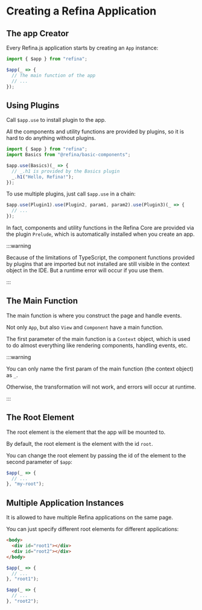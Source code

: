 # Creating a Refina Application

## The app Creator

Every Refina.js application starts by creating an `App` instance:

```ts
import { $app } from "refina";

$app(_ => {
  // The main function of the app
  // ...
});
```

## Using Plugins

Call `$app.use` to install plugin to the app.

All the components and utility functions are provided by plugins, so it is hard to do anything without plugins.

```ts
import { $app } from "refina";
import Basics from "@refina/basic-components";

$app.use(Basics)(_ => {
  // _.h1 is provided by the Basics plugin
  _.h1("Hello, Refina!");
});
```

To use multiple plugins, just call `$app.use` in a chain:

```ts
$app.use(Plugin1).use(Plugin2, param1, param2).use(Plugin3)(_ => {
  // ...
});
```

In fact, components and utility functions in the Refina Core are provided via the plugin `Prelude`, which is automatically installed when you create an app.

:::warning

Because of the limitations of TypeScript, the component functions provided by plugins that are imported but not installed are still visible in the context object in the IDE. But a runtime error will occur if you use them.

:::

## The Main Function

The main function is where you construct the page and handle events.

Not only `App`, but also `View` and `Component` have a main function.

The first parameter of the main function is a `Context` object, which is used to do almost everything like rendering components, handling events, etc.

:::warning

You can only name the first param of the main function (the context object) as `_`.

Otherwise, the transformation will not work, and errors will occur at runtime.

:::

## The Root Element

The root element is the element that the app will be mounted to.

By default, the root element is the element with the id `root`.

You can change the root element by passing the id of the element to the second parameter of `$app`:

```ts
$app(_ => {
  // ...
}, "my-root");
```

## Multiple Application Instances

It is allowed to have multiple Refina applications on the same page.

You can just specify different root elements for different applications:

```html
<body>
  <div id="root1"></div>
  <div id="root2"></div>
</body>
```

```ts
$app(_ => {
  // ...
}, "root1");

$app(_ => {
  // ...
}, "root2");
```
